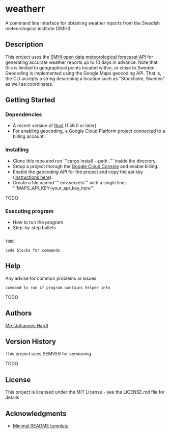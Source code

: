 # weatherr

A command line interface for obtaining weather reports from the Swedish meteorological institute (SMHI). 

## Description

This project uses the [SMHI open data meteorological forecasst API](https://opendata.smhi.se/apidocs/metfcst/index.html) 
for generating accurate weather reports up to 10 days in advance. Note that this is limited to geographical points located within, or close to Sweden. Geocoding is implemented using the Google Maps geocoding API. That is, the CLI accepts a string describing a location such as "Stockholm, Sweden" as well as coordinates. 

## Getting Started

### Dependencies

* A recent version of [Rust](https://www.rust-lang.org/tools/install) (1.56.0 or later). 
* For enabling geocoding, a Google Cloud Platform project connected to a billing account.

### Installing

* Clone this repo and run '''cargo install --path .''' inside the directory.
* Setup a project thorugh the [Google Cloud Console](https://developers.google.com/maps/gmp-get-started)  and enable billing.
* Enable the *geocoding API* for the project and copy the api key ([instructions here](https://developers.google.com/maps/gmp-get-started)).
* Create a file named '''.env.secrets''' with a single line: '''MAPS_API_KEY=your_api_key_here'''.

TODO

### Executing program

* How to run the program
* Step-by-step bullets
```

TODO

code blocks for commands
```

## Help

Any advise for common problems or issues.
```
command to run if program contains helper info

```

TODO

## Authors

[Me (Johannes Hardt](https://github.com/johanneshardt)

## Version History

This project uses SEMVER for versioning.

TODO

## License

This project is licensed under the MIT License - see the LICENSE.md file for details

## Acknowledgments

* [Minimal README template](https://gist.github.com/DomPizzie/7a5ff55ffa9081f2de27c315f5018afc)
